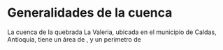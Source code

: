 # Generalidades de la cuenca

La cuenca de la quebrada La Valeria, ubicada en el municipio de Caldas, Antioquia, tiene un área de , y un perímetro de